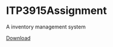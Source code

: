 # ITP3915Assignment
A inventory management system

[Download](https://github.com/alan67160/ITP3915Assignment)
